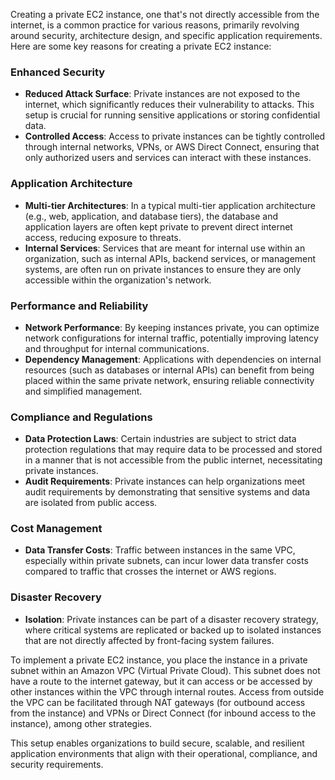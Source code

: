 Creating a private EC2 instance, one that's not directly accessible from the internet, is a common practice for various reasons, primarily revolving around security, architecture design, and specific application requirements. Here are some key reasons for creating a private EC2 instance:

### Enhanced Security
- **Reduced Attack Surface**: Private instances are not exposed to the internet, which significantly reduces their vulnerability to attacks. This setup is crucial for running sensitive applications or storing confidential data.
- **Controlled Access**: Access to private instances can be tightly controlled through internal networks, VPNs, or AWS Direct Connect, ensuring that only authorized users and services can interact with these instances.

### Application Architecture
- **Multi-tier Architectures**: In a typical multi-tier application architecture (e.g., web, application, and database tiers), the database and application layers are often kept private to prevent direct internet access, reducing exposure to threats.
- **Internal Services**: Services that are meant for internal use within an organization, such as internal APIs, backend services, or management systems, are often run on private instances to ensure they are only accessible within the organization's network.

### Performance and Reliability
- **Network Performance**: By keeping instances private, you can optimize network configurations for internal traffic, potentially improving latency and throughput for internal communications.
- **Dependency Management**: Applications with dependencies on internal resources (such as databases or internal APIs) can benefit from being placed within the same private network, ensuring reliable connectivity and simplified management.

### Compliance and Regulations
- **Data Protection Laws**: Certain industries are subject to strict data protection regulations that may require data to be processed and stored in a manner that is not accessible from the public internet, necessitating private instances.
- **Audit Requirements**: Private instances can help organizations meet audit requirements by demonstrating that sensitive systems and data are isolated from public access.

### Cost Management
- **Data Transfer Costs**: Traffic between instances in the same VPC, especially within private subnets, can incur lower data transfer costs compared to traffic that crosses the internet or AWS regions.

### Disaster Recovery
- **Isolation**: Private instances can be part of a disaster recovery strategy, where critical systems are replicated or backed up to isolated instances that are not directly affected by front-facing system failures.

To implement a private EC2 instance, you  place the instance in a private subnet within an Amazon VPC (Virtual Private Cloud). This subnet does not have a route to the internet gateway, but it can access or be accessed by other instances within the VPC through internal routes. Access from outside the VPC can be facilitated through NAT gateways (for outbound access from the instance) and VPNs or Direct Connect (for inbound access to the instance), among other strategies.

This setup enables organizations to build secure, scalable, and resilient application environments that align with their operational, compliance, and security requirements.
